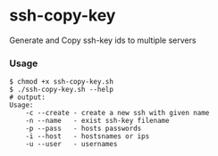 # ssh-copy-key
Generate and Copy ssh-key ids to multiple servers 


### Usage

```console
$ chmod +x ssh-copy-key.sh 
$ ./ssh-copy-key.sh --help
# output:
Usage:
	-c --create	- create a new ssh with given name
	-n --name	- exist ssh-key filename
	-p --pass	- hosts passwords
	-i --host	- hostsnames or ips
	-u --user	- usernames

```
